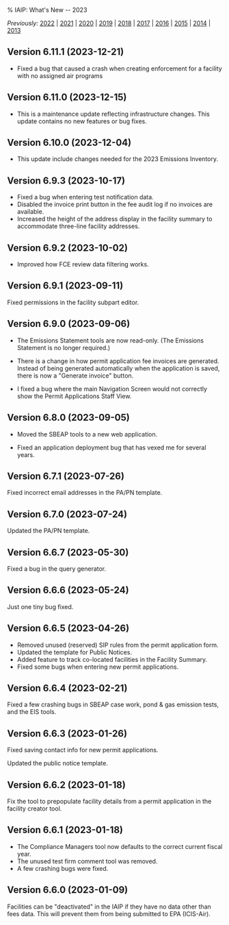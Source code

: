 % IAIP: What's New -- 2023

*Previously:*
[2022](changelog-2022.html) |
[2021](changelog-2021.html) |
[2020](changelog-2020.html) |
[2019](changelog-2019.html) |
[2018](changelog-2018.html) |
[2017](changelog-2017.html) |
[2016](changelog-2016.html) |
[2015](changelog-2015.html) |
[2014](changelog-2014.html) |
[2013](changelog-2013.html)

## Version 6.11.1 <span>(2023-12-21)</span>

- Fixed a bug that caused a crash when creating enforcement for a facility with no assigned air programs

## Version 6.11.0 <span>(2023-12-15)</span>

- This is a maintenance update reflecting infrastructure changes. This update contains no new features or bug fixes.

## Version 6.10.0 <span>(2023-12-04)</span>

- This update include changes needed for the 2023 Emissions Inventory.

## Version 6.9.3 <span>(2023-10-17)</span>

- Fixed a bug when entering test notification data.
- Disabled the invoice print button in the fee audit log if no invoices are available.
- Increased the height of the address display in the facility summary to accommodate three-line facility addresses.

## Version 6.9.2 <span>(2023-10-02)</span>

- Improved how FCE review data filtering works.

## Version 6.9.1 <span>(2023-09-11)</span>

Fixed permissions in the facility subpart editor.

## Version 6.9.0 <span>(2023-09-06)</span>

- The Emissions Statement tools are now read-only. (The Emissions Statement is no longer required.)

- There is a change in how permit application fee invoices are generated. Instead of being generated automatically when the application is saved, there is now a "Generate invoice" button.

- I fixed a bug where the main Navigation Screen would not correctly show the Permit Applications Staff View.

## Version 6.8.0 <span>(2023-09-05)</span>

- Moved the SBEAP tools to a new web application.

- Fixed an application deployment bug that has vexed me for several years.

## Version 6.7.1 <span>(2023-07-26)</span>

Fixed incorrect email addresses in the PA/PN template.

## Version 6.7.0 <span>(2023-07-24)</span>

Updated the PA/PN template.

## Version 6.6.7 <span>(2023-05-30)</span>

Fixed a bug in the query generator.

## Version 6.6.6 <span>(2023-05-24)</span>

Just one tiny bug fixed.

## Version 6.6.5 <span>(2023-04-26)</span>

* Removed unused (reserved) SIP rules from the permit application form.
* Updated the template for Public Notices.
* Added feature to track co-located facilities in the Facility Summary.
* Fixed some bugs when entering new permit applications.

## Version 6.6.4 <span>(2023-02-21)</span>

Fixed a few crashing bugs in SBEAP case work, pond & gas emission tests, and the EIS tools.

## Version 6.6.3 <span>(2023-01-26)</span>

Fixed saving contact info for new permit applications.

Updated the public notice template.

## Version 6.6.2 <span>(2023-01-18)</span>

Fix the tool to prepopulate facility details from a permit application in the facility creator tool.

## Version 6.6.1 <span>(2023-01-18)</span>

- The Compliance Managers tool now defaults to the correct current fiscal year.
- The unused test firm comment tool was removed.
- A few crashing bugs were fixed.

## Version 6.6.0 <span>(2023-01-09)</span>

Facilities can be "deactivated" in the IAIP if they have no data other than fees data. This will prevent them from being submitted to EPA (ICIS-Air).
